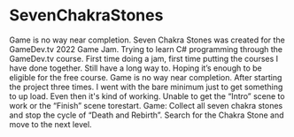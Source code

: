 # SevenChakraStones 
Game is no way near completion. Seven Chakra Stones was created for the GameDev.tv 2022 Game Jam.
Trying to learn C# programming through the GameDev.tv course.
First time doing a jam, first time putting the courses I have done together.
Still have a long way to. Hoping it’s enough to be eligible for the free course.
Game is no way near completion. After starting the project three times.
I went with the bare minimum just to get something to up load. Even then it's kind of working.
Unable to get the “Intro” scene to work or the “Finish” scene torestart.
Game:  Collect all seven chakra stones and stop the cycle of “Death and Rebirth”.
Search for the Chakra Stone and move to the next level.
